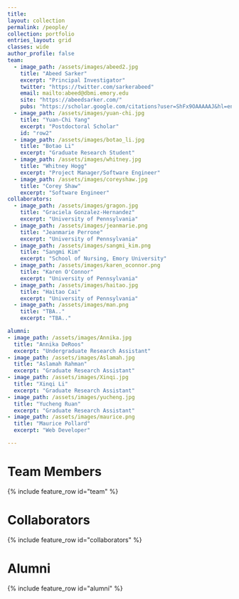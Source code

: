 ```yaml
---
title:
layout: collection
permalink: /people/
collection: portfolio
entries_layout: grid
classes: wide
author_profile: false
team:
  - image_path: /assets/images/abeed2.jpg
    title: "Abeed Sarker"
    excerpt: "Principal Investigator"
    twitter: "https://twitter.com/sarkerabeed"
    email: mailto:abeed@dbmi.emory.edu
    site: "https://abeedsarker.com/"
    pubs: "https://scholar.google.com/citations?user=ShFx9OAAAAAJ&hl=en"
  - image_path: /assets/images/yuan-chi.jpg
    title: "Yuan-Chi Yang"
    excerpt: "Postdoctoral Scholar"
    id: "row2"
  - image_path: /assets/images/botao_li.jpg
    title: "Botao Li"
    excerpt: "Graduate Research Student"
  - image_path: /assets/images/whitney.jpg
    title: "Whitney Hogg"
    excerpt: "Project Manager/Software Engineer"
  - image_path: /assets/images/coreyshaw.jpg
    title: "Corey Shaw"
    excerpt: "Software Engineer"
collaborators:
  - image_path: /assets/images/gragon.jpg
    title: "Graciela Gonzalez-Hernandez"
    excerpt: "University of Pennsylvania"
  - image_path: /assets/images/jeanmarie.png
    title: "Jeanmarie Perrone"
    excerpt: "University of Pennsylvania"
  - image_path: /assets/images/sangmi_kim.png
    title: "Sangmi Kim"
    excerpt: "School of Nursing, Emory University"
  - image_path: /assets/images/karen_oconnor.png
    title: "Karen O'Connor"
    excerpt: "University of Pennsylvania"  
  - image_path: /assets/images/haitao.jpg
    title: "Haitao Cai"
    excerpt: "University of Pennsylvania"
  - image_path: /assets/images/man.png
    title: "TBA.."
    excerpt: "TBA.."

alumni:
- image_path: /assets/images/Annika.jpg
  title: "Annika DeRoos"
  excerpt: "Undergraduate Research Assistant"
- image_path: /assets/images/Aslamah.jpg
  title: "Aslamah Rahman"
  excerpt: "Graduate Research Assistant"
- image_path: /assets/images/Xinqi.jpg
  title: "Xinqi Li"
  excerpt: "Graduate Research Assistant"
- image_path: /assets/images/yucheng.jpg
  title: "Yucheng Ruan"
  excerpt: "Graduate Research Assistant"      
- image_path: /assets/images/maurice.png
  title: "Maurice Pollard"
  excerpt: "Web Developer"

---
```


<h1>Team Members</h1>
{% include feature_row id="team" %}

<h1>Collaborators</h1>
{% include feature_row id="collaborators" %}

<h1>Alumni</h1>
{% include feature_row id="alumni" %}
